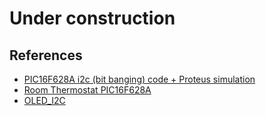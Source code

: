 # Under construction




## References 

* [PIC16F628A i2c (bit banging) code + Proteus simulation](https://saeedsolutions.blogspot.com/2014/03/pic16f628a-i2c-bit-banging-code-proteus.html)
* [Room Thermostat PIC16F628A](https://hackaday.io/project/185478-room-thermostat-pic16f628a)
* [OLED_I2C](https://github.com/gavinlyonsrepo/pic_16F1619_projects/tree/master/projects/OLED_I2C)

